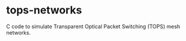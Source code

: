 tops-networks
=============

C code to simulate Transparent Optical Packet Switching (TOPS) mesh networks. 

